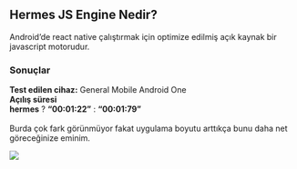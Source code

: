 ## Hermes JS Engine Nedir?
Android’de react native çalıştırmak için optimize edilmiş açık kaynak bir javascript motorudur.


### Sonuçlar

**Test edilen cihaz:** General Mobile Android One <br>
**Açılış süresi**<br>
**hermes** ? **“00:01:22”** : **“00:01:79”**<br><br>
Burda çok fark görünmüyor fakat uygulama boyutu arttıkça bunu daha net göreceğinize eminim.

<image src="./assets/compare-apk.png" >
